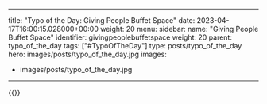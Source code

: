 
---
title: "Typo of the Day: Giving People Buffet Space"
date: 2023-04-17T16:00:15.028000+00:00
weight: 20
menu:
  sidebar:
    name: "Giving People Buffet Space"
    identifier: givingpeoplebuffetspace
    weight: 20
    parent: typo_of_the_day
tags: ["#TypoOfTheDay"]
type: posts/typo_of_the_day
hero: images/posts/typo_of_the_day.jpg
images:
- images/posts/typo_of_the_day.jpg
---


{{<fosstodon user="mariatta" id="110214985483239890">}}

